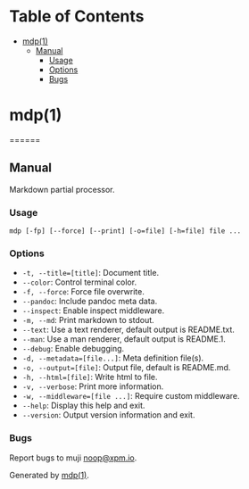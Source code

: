 Table of Contents
=================

* [mdp(1)](#mdp1)
  * [Manual](#manual)
    * [Usage](#usage)
    * [Options](#options)
    * [Bugs](#bugs)

mdp(1)
======

======

## Manual

Markdown partial processor.

### Usage

```
mdp [-fp] [--force] [--print] [-o=file] [-h=file] file ...
```

### Options

* `-t, --title=[title]`: Document title.
* `--color`: Control terminal color.
* `-f, --force`: Force file overwrite.
* `--pandoc`: Include pandoc meta data.
* `--inspect`: Enable inspect middleware.
* `-m, --md`: Print markdown to stdout.
* `--text`: Use a text renderer, default output is README.txt.
* `--man`: Use a man renderer, default output is README.1.
* `--debug`: Enable debugging.
* `-d, --metadata=[file...]`: Meta definition file(s).
* `-o, --output=[file]`: Output file, default is README.md.
* `-h, --html=[file]`: Write html to file.
* `-v, --verbose`: Print more information.
* `-w, --middleware=[file ...]`: Require custom middleware.
* `--help`: Display this help and exit.
* `--version`: Output version information and exit.

### Bugs

Report bugs to muji [&#110;&#111;&#x6f;&#112;&#64;&#x78;&#112;&#x6d;&#46;&#x69;&#111;](&#x6d;&#x61;&#105;&#108;&#x74;&#x6f;&#58;&#110;&#111;&#x6f;&#112;&#64;&#x78;&#112;&#x6d;&#46;&#x69;&#111;).

Generated by [mdp(1)](https://github.com/freeformsystems/mdp).

